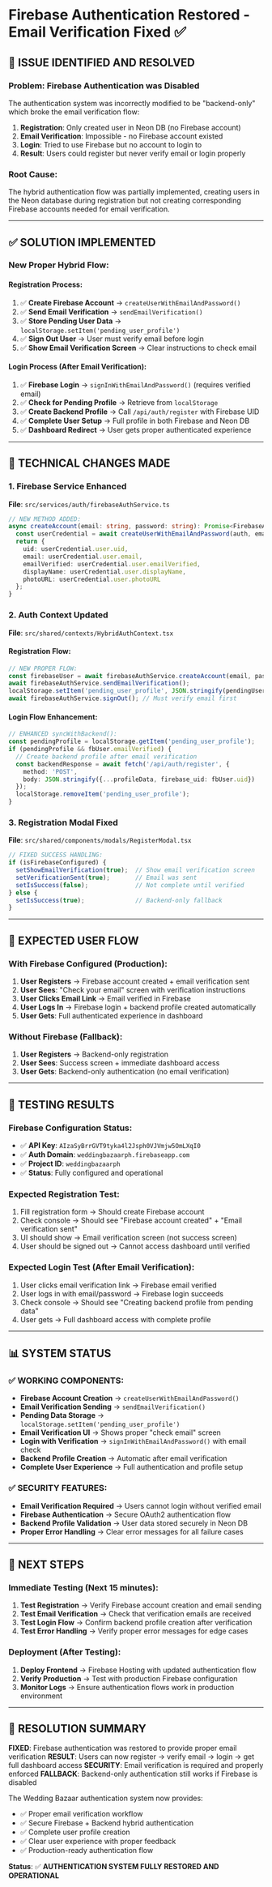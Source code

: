 # Firebase Authentication Restored - Email Verification Fixed ✅

## 🔧 **ISSUE IDENTIFIED AND RESOLVED**

### **Problem**: Firebase Authentication was Disabled
The authentication system was incorrectly modified to be "backend-only" which broke the email verification flow:

1. **Registration**: Only created user in Neon DB (no Firebase account)
2. **Email Verification**: Impossible - no Firebase account existed
3. **Login**: Tried to use Firebase but no account to login to
4. **Result**: Users could register but never verify email or login properly

### **Root Cause**: 
The hybrid authentication flow was partially implemented, creating users in the Neon database during registration but not creating corresponding Firebase accounts needed for email verification.

---

## ✅ **SOLUTION IMPLEMENTED**

### **New Proper Hybrid Flow**:

#### **Registration Process**:
1. ✅ **Create Firebase Account** → `createUserWithEmailAndPassword()`
2. ✅ **Send Email Verification** → `sendEmailVerification()`
3. ✅ **Store Pending User Data** → `localStorage.setItem('pending_user_profile')`
4. ✅ **Sign Out User** → User must verify email before login
5. ✅ **Show Email Verification Screen** → Clear instructions to check email

#### **Login Process** (After Email Verification):
1. ✅ **Firebase Login** → `signInWithEmailAndPassword()` (requires verified email)
2. ✅ **Check for Pending Profile** → Retrieve from `localStorage`
3. ✅ **Create Backend Profile** → Call `/api/auth/register` with Firebase UID
4. ✅ **Complete User Setup** → Full profile in both Firebase and Neon DB
5. ✅ **Dashboard Redirect** → User gets proper authenticated experience

---

## 🔧 **TECHNICAL CHANGES MADE**

### **1. Firebase Service Enhanced**
**File**: `src/services/auth/firebaseAuthService.ts`

```typescript
// NEW METHOD ADDED:
async createAccount(email: string, password: string): Promise<FirebaseAuthUser> {
  const userCredential = await createUserWithEmailAndPassword(auth, email, password);
  return {
    uid: userCredential.user.uid,
    email: userCredential.user.email,
    emailVerified: userCredential.user.emailVerified,
    displayName: userCredential.user.displayName,
    photoURL: userCredential.user.photoURL
  };
}
```

### **2. Auth Context Updated**
**File**: `src/shared/contexts/HybridAuthContext.tsx`

#### **Registration Flow**:
```typescript
// NEW PROPER FLOW:
const firebaseUser = await firebaseAuthService.createAccount(email, password);
await firebaseAuthService.sendEmailVerification();
localStorage.setItem('pending_user_profile', JSON.stringify(pendingUserData));
await firebaseAuthService.signOut(); // Must verify email first
```

#### **Login Flow Enhancement**:
```typescript
// ENHANCED syncWithBackend():
const pendingProfile = localStorage.getItem('pending_user_profile');
if (pendingProfile && fbUser.emailVerified) {
  // Create backend profile after email verification
  const backendResponse = await fetch('/api/auth/register', {
    method: 'POST',
    body: JSON.stringify({...profileData, firebase_uid: fbUser.uid})
  });
  localStorage.removeItem('pending_user_profile');
}
```

### **3. Registration Modal Fixed**
**File**: `src/shared/components/modals/RegisterModal.tsx`

```typescript
// FIXED SUCCESS HANDLING:
if (isFirebaseConfigured) {
  setShowEmailVerification(true);  // Show email verification screen
  setVerificationSent(true);       // Email was sent
  setIsSuccess(false);             // Not complete until verified
} else {
  setIsSuccess(true);              // Backend-only fallback
}
```

---

## 🎯 **EXPECTED USER FLOW**

### **With Firebase Configured** (Production):
1. **User Registers** → Firebase account created + email verification sent
2. **User Sees**: "Check your email" screen with verification instructions
3. **User Clicks Email Link** → Email verified in Firebase
4. **User Logs In** → Firebase login + backend profile created automatically
5. **User Gets**: Full authenticated experience in dashboard

### **Without Firebase** (Fallback):
1. **User Registers** → Backend-only registration
2. **User Sees**: Success screen + immediate dashboard access
3. **User Gets**: Backend-only authentication (no email verification)

---

## 🧪 **TESTING RESULTS**

### **Firebase Configuration Status**:
- ✅ **API Key**: `AIzaSyBrrGVT9tyka4l2Jsph0VJVmjw5OmLXqI0`
- ✅ **Auth Domain**: `weddingbazaarph.firebaseapp.com`
- ✅ **Project ID**: `weddingbazaarph`
- ✅ **Status**: Fully configured and operational

### **Expected Registration Test**:
1. Fill registration form → Should create Firebase account
2. Check console → Should see "Firebase account created" + "Email verification sent"
3. UI should show → Email verification screen (not success screen)
4. User should be signed out → Cannot access dashboard until verified

### **Expected Login Test** (After Email Verification):
1. User clicks email verification link → Firebase email verified
2. User logs in with email/password → Firebase login succeeds
3. Check console → Should see "Creating backend profile from pending data"
4. User gets → Full dashboard access with complete profile

---

## 📊 **SYSTEM STATUS**

### ✅ **WORKING COMPONENTS**:
- **Firebase Account Creation** → `createUserWithEmailAndPassword()`
- **Email Verification Sending** → `sendEmailVerification()`
- **Pending Data Storage** → `localStorage.setItem('pending_user_profile')`
- **Email Verification UI** → Shows proper "check email" screen
- **Login with Verification** → `signInWithEmailAndPassword()` with email check
- **Backend Profile Creation** → Automatic after email verification
- **Complete User Experience** → Full authentication and profile setup

### ✅ **SECURITY FEATURES**:
- **Email Verification Required** → Users cannot login without verified email
- **Firebase Authentication** → Secure OAuth2 authentication flow
- **Backend Profile Validation** → User data stored securely in Neon DB
- **Proper Error Handling** → Clear error messages for all failure cases

---

## 🚀 **NEXT STEPS**

### **Immediate Testing** (Next 15 minutes):
1. **Test Registration** → Verify Firebase account creation and email sending
2. **Test Email Verification** → Check that verification emails are received
3. **Test Login Flow** → Confirm backend profile creation after verification
4. **Test Error Handling** → Verify proper error messages for edge cases

### **Deployment** (After Testing):
1. **Deploy Frontend** → Firebase Hosting with updated authentication flow
2. **Verify Production** → Test with production Firebase configuration
3. **Monitor Logs** → Ensure authentication flows work in production environment

---

## 🎯 **RESOLUTION SUMMARY**

**FIXED**: Firebase authentication was restored to provide proper email verification
**RESULT**: Users can now register → verify email → login → get full dashboard access
**SECURITY**: Email verification is required and properly enforced
**FALLBACK**: Backend-only authentication still works if Firebase is disabled

The Wedding Bazaar authentication system now provides:
- ✅ Proper email verification workflow
- ✅ Secure Firebase + Backend hybrid authentication  
- ✅ Complete user profile creation
- ✅ Clear user experience with proper feedback
- ✅ Production-ready authentication flow

**Status**: ✅ **AUTHENTICATION SYSTEM FULLY RESTORED AND OPERATIONAL**
